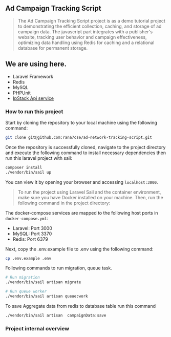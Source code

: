 ## Ad Campaign Tracking Script

> The Ad Campaign Tracking Script project is as a demo tutorial project to demonstrating the efficient collection, caching, and storage of ad campaign data. The javascript part integrates with a publisher's website, tracking user behavior and campaign effectiveness, optimizing data handling using Redis for caching and a relational database for permanent storage.

## We are using here.

- Laravel Framework
- Redis
- MySQL
- PHPUnit
- [IpStack Api service](https://ipstack.com/)

### How to run this project

Start by cloning the repository to your local machine using the following command:

```bash
git clone git@github.com:rana7cse/ad-network-tracking-script.git
```
Once the repository is successfully cloned, navigate to the project directory and execute the following command to install necessary dependencies then run this laravel project with sail:
```bash
composer install
./vendor/bin/sail up
```
You can view it by opening your browser and accessing `localhost:3000`.

> To run the project using Laravel Sail and the container environment, make sure you have Docker installed on your machine. Then, run the following command in the project directory:

The docker-compose services are mapped to the following host ports in `docker-compose.yml`:

- Laravel: Port 3000
- MySQL: Port 3370
- Redis: Port 6379

Next, copy the .env.example file to .env using the following command:
``` bash
cp .env.example .env
```

Following commands to run migration, queue task.

```bash
# Run migration
./vendor/bin/sail artisan migrate

# Run queue worker
./vendor/bin/sail artisan queue:work
```

To save Aggregate data from redis to database table run this command 
```bash
./vendor/bin/sail artisan  campaignData:save
```
### Project internal overview





